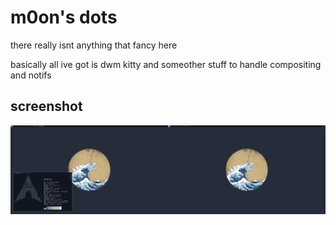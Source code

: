 # m0on's dots

there really isnt anything that fancy here

basically all ive got is dwm kitty and someother stuff to handle compositing and notifs

## screenshot

![screenshot](pics/sc/desktop.png)
